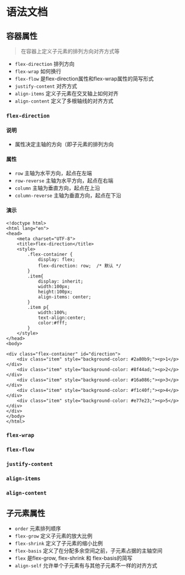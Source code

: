 # 语法文档

## 容器属性
>在容器上定义子元素的排列方向对齐方式等

- `flex-direction` 排列方向
- `flex-wrap` 如何换行
- `flex-flow` 是flex-direction属性和flex-wrap属性的简写形式
- `justify-content` 对齐方式
- `align-items` 定义子元素在交叉轴上如何对齐
- `align-content` 定义了多根轴线的对齐方式

### `flex-direction` 

#### 说明
- 属性决定主轴的方向（即子元素的排列方向

#### 属性
- `row` 主轴为水平方向，起点在左端
- `row-reverse` 主轴为水平方向，起点在右端
- `column` 主轴为垂直方向，起点在上沿
- `column-reverse` 主轴为垂直方向，起点在下沿

#### 演示
````html:120
<!doctype html>
<html lang="en">
<head>
    <meta charset="UTF-8">
    <title>flex-direction</title>
    <style>
        .flex-container {
            display: flex;
            flex-direction: row;  /* 默认 */
        }
        .item{
            display: inherit;
            width:100px;
            height:100px;
            align-items: center;
        }
        .item p{
            width:100%;
            text-align:center;
            color:#fff;
        }
    </style>
</head>
<body>

<div class="flex-container" id="direction">
    <div class="item" style="background-color: #2a80b9;"><p>1</p></div>
    <div class="item" style="background-color: #8f44ad;"><p>2</p></div>
    <div class="item" style="background-color: #16a086;"><p>3</p></div>
    <div class="item" style="background-color: #f1c40f;"><p>4</p></div>
    <div class="item" style="background-color: #e77e23;"><p>5</p></div>
</div>
</body>
</html>
````

### `flex-wrap` 
### `flex-flow` 
### `justify-content` 
### `align-items` 
### `align-content` 

## 子元素属性
- `order` 元素排列顺序
- `flex-grow` 定义子元素的放大比例
- `flex-shrink` 定义了子元素的缩小比例
- `flex-basis` 定义了在分配多余空间之前，子元素占据的主轴空间
- `flex` 是flex-grow, flex-shrink 和 flex-basis的简写
- `align-self` 允许单个子元素有与其他子元素不一样的对齐方式
